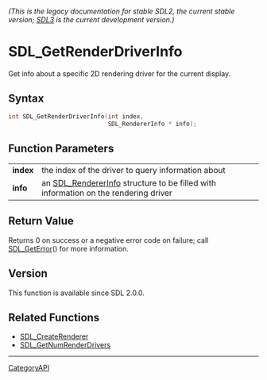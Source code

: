 ###### (This is the legacy documentation for stable SDL2, the current stable version; [SDL3](https://wiki.libsdl.org/SDL3/) is the current development version.)
# SDL_GetRenderDriverInfo

Get info about a specific 2D rendering driver for the current display.

## Syntax

```c
int SDL_GetRenderDriverInfo(int index,
                            SDL_RendererInfo * info);

```

## Function Parameters

|               |                                                                                                         |
| ------------- | ------------------------------------------------------------------------------------------------------- |
| **index**     | the index of the driver to query information about                                                      |
| **info**      | an [SDL_RendererInfo](SDL_RendererInfo.md) structure to be filled with information on the rendering driver |

## Return Value

Returns 0 on success or a negative error code on failure; call
[SDL_GetError](SDL_GetError.md)() for more information.

## Version

This function is available since SDL 2.0.0.

## Related Functions

* [SDL_CreateRenderer](SDL_CreateRenderer.md)
* [SDL_GetNumRenderDrivers](SDL_GetNumRenderDrivers.md)

----
[CategoryAPI](CategoryAPI.md)
